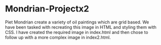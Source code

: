 # Mondrian-Projectx2
Piet Mondrian create a variety of oil paintings which are grid based. We have been tasked with recreating this image in HTML and styling them with CSS.
I have created the required image in index.html and then chose to follow up with a more complex image in index2.html. 
